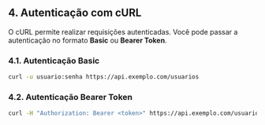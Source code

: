 ## **4. Autenticação com cURL**

O cURL permite realizar requisições autenticadas. Você pode passar a autenticação no formato **Basic** ou **Bearer Token**.

### 4.1. **Autenticação Basic**
```bash
curl -u usuario:senha https://api.exemplo.com/usuarios
```

### 4.2. **Autenticação Bearer Token**
```bash
curl -H "Authorization: Bearer <token>" https://api.exemplo.com/usuarios